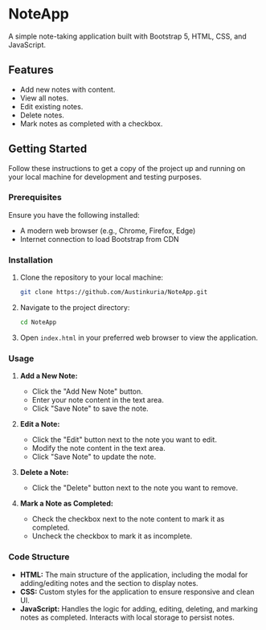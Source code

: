 # NoteApp

A simple note-taking application built with Bootstrap 5, HTML, CSS, and JavaScript.

## Features

- Add new notes with content.
- View all notes.
- Edit existing notes.
- Delete notes.
- Mark notes as completed with a checkbox.

## Getting Started

Follow these instructions to get a copy of the project up and running on your local machine for development and testing purposes.

### Prerequisites

Ensure you have the following installed:

- A modern web browser (e.g., Chrome, Firefox, Edge)
- Internet connection to load Bootstrap from CDN

### Installation

1. Clone the repository to your local machine:

    ```bash
    git clone https://github.com/Austinkuria/NoteApp.git
    ```

2. Navigate to the project directory:

    ```bash
    cd NoteApp
    ```

3. Open `index.html` in your preferred web browser to view the application.

### Usage

1. **Add a New Note:**
   - Click the "Add New Note" button.
   - Enter your note content in the text area.
   - Click "Save Note" to save the note.

2. **Edit a Note:**
   - Click the "Edit" button next to the note you want to edit.
   - Modify the note content in the text area.
   - Click "Save Note" to update the note.

3. **Delete a Note:**
   - Click the "Delete" button next to the note you want to remove.

4. **Mark a Note as Completed:**
   - Check the checkbox next to the note content to mark it as completed.
   - Uncheck the checkbox to mark it as incomplete.

### Code Structure

- **HTML:** The main structure of the application, including the modal for adding/editing notes and the section to display notes.
- **CSS:** Custom styles for the application to ensure responsive and clean UI.
- **JavaScript:** Handles the logic for adding, editing, deleting, and marking notes as completed. Interacts with local storage to persist notes.
